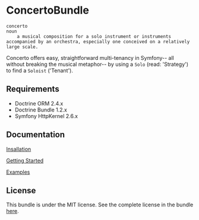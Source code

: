 ConcertoBundle
===

```
concerto
noun
    a musical composition for a solo instrument or instruments accompanied by an orchestra, especially one conceived on a relatively large scale.
```

Concerto offers easy, straightforward multi-tenancy in Symfony-- all without breaking the musical metaphor-- by using a `Solo` (read: 'Strategy') to find a `Soloist` ('Tenant').

Requirements
---

* Doctrine ORM 2.4.x
* Doctrine Bundle 1.2.x
* Symfony HttpKernel 2.6.x

Documentation
-------------
[Insallation](Resources/doc/installation.md)

[Getting Started](Resources/doc/getting_started.md)

[Examples](Resources/doc/cookbook/examples.md)

License
-------

This bundle is under the MIT license. See the complete license in the bundle [here](Resources/meta/LICENSE.md).